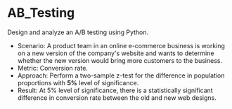 # AB_Testing

Design and analyze an A/B testing using Python.

- Scenario: A product team in an online e-commerce business is working on a new version of the company's website and wants to determine whether the new version would bring more customers to the business.
- Metric: Conversion rate.
- Approach: Perform a two-sample z-test for the difference in population proportions with **5%** level of significance.
- Result: At 5% level of significance, there is a statistically significant difference in conversion rate between the old and new web designs.
